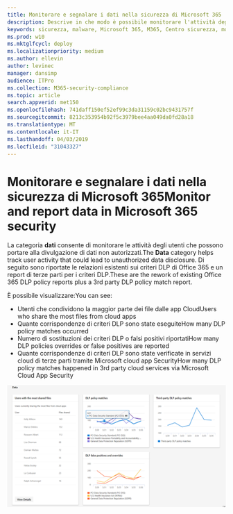 ```yaml
---
title: Monitorare e segnalare i dati nella sicurezza di Microsoft 365
description: Descrive in che modo è possibile monitorare l'attività degli utenti che potrebbe causare la divulgazione di dati non autorizzati.
keywords: sicurezza, malware, Microsoft 365, M365, Centro sicurezza, monitoraggio, report, dati
ms.prod: w10
ms.mktglfcycl: deploy
ms.localizationpriority: medium
ms.author: ellevin
author: levinec
manager: dansimp
audience: ITPro
ms.collection: M365-security-compliance
ms.topic: article
search.appverid: met150
ms.openlocfilehash: 741daff150ef52ef99c3da31159c02bc9431757f
ms.sourcegitcommit: 8213c353954b92f5c3979bee4aa049da0fd28a18
ms.translationtype: MT
ms.contentlocale: it-IT
ms.lasthandoff: 04/03/2019
ms.locfileid: "31043327"
---
```

# <a name="monitor-and-report-data-in-microsoft-365-security"></a><span data-ttu-id="0b448-104">Monitorare e segnalare i dati nella sicurezza di Microsoft 365</span><span class="sxs-lookup"><span data-stu-id="0b448-104">Monitor and report data in Microsoft 365 security</span></span>

<span data-ttu-id="0b448-105">La categoria **dati** consente di monitorare le attività degli utenti che possono portare alla divulgazione di dati non autorizzati.</span><span class="sxs-lookup"><span data-stu-id="0b448-105">The **Data** category helps track user activity that could lead to unauthorized data disclosure.</span></span> <span data-ttu-id="0b448-106">Di seguito sono riportate le relazioni esistenti sui criteri DLP di Office 365 e un report di terze parti per i criteri DLP.</span><span class="sxs-lookup"><span data-stu-id="0b448-106">These are the rework of existing Office 365 DLP policy reports plus a 3rd party DLP policy match report.</span></span>

<span data-ttu-id="0b448-107">È possibile visualizzare:</span><span class="sxs-lookup"><span data-stu-id="0b448-107">You can see:</span></span>

* <span data-ttu-id="0b448-108">Utenti che condividono la maggior parte dei file dalle app Cloud</span><span class="sxs-lookup"><span data-stu-id="0b448-108">Users who share the most files from cloud apps</span></span>
* <span data-ttu-id="0b448-109">Quante corrispondenze di criteri DLP sono state eseguite</span><span class="sxs-lookup"><span data-stu-id="0b448-109">How many DLP policy matches occurred</span></span>
* <span data-ttu-id="0b448-110">Numero di sostituzioni dei criteri DLP o falsi positivi riportati</span><span class="sxs-lookup"><span data-stu-id="0b448-110">How many DLP policies overrides or false positives are reported</span></span>
* <span data-ttu-id="0b448-111">Quante corrispondenze di criteri DLP sono state verificate in servizi cloud di terze parti tramite Microsoft cloud app Security</span><span class="sxs-lookup"><span data-stu-id="0b448-111">How many DLP policy matches happened in 3rd party cloud services via Microsoft Cloud App Security</span></span>

![Categoria di dati di monitoraggio della pagina report di &](./media/security-docs/data.png)
